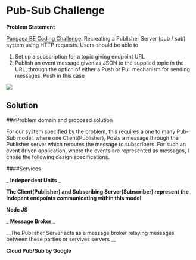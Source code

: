 # Pub-Sub Challenge

**Problem Statement**

[Pangaea BE Coding Challenge](https://pangaea-interviews.now.sh/be). Recreating a Publisher Server (pub / sub) system using HTTP requests. Users should be able to 
1. Set up a subscription for a topic giving endpoint URL 
2. Publish an event message given as JSON to the supplied topic in the URL, through the option of either a Push or Pull mechanism for sending messages. Push in this case

<img src="https://pangaea-interviews.now.sh/_next/static/images/pubsub-diagram-15a833df7c2a0fd11cade0630fe8e8ba.png">

## Solution

###Problem domain and proposed solution

For our system specified by the problem, this requires a one to many Pub-Sub model, where one Client(Publisher), Posts a message through the Publisher server which reroutes the message to subscribers. For such an event driven application, where the events are represented as messages, I chose the following design specifications. 

  ####Services
  
  _ **Independent Units** _
  
  __The Client(Publisher) and Subscribing Server(Subscriber) represent the indepent endpoints communicating within this model__
  
  **Node JS**
  
  
  _ **Message Broker** _
  
  __The Publisher Server acts as a message broker relaying messages between these parties or servives servers __
  
  **Cloud Pub/Sub by Google**
